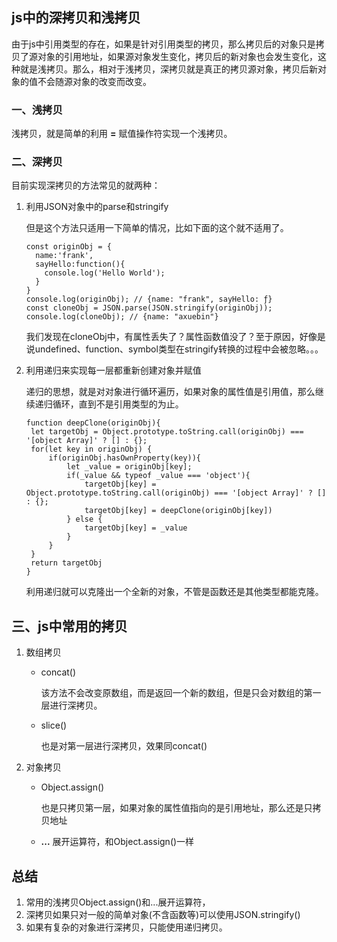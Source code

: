 ## js中的深拷贝和浅拷贝

由于js中引用类型的存在，如果是针对引用类型的拷贝，那么拷贝后的对象只是拷贝了源对象的引用地址，如果源对象发生变化，拷贝后的新对象也会发生变化，这种就是浅拷贝。那么，相对于浅拷贝，深拷贝就是真正的拷贝源对象，拷贝后新对象的值不会随源对象的改变而改变。

### 一、浅拷贝

浅拷贝，就是简单的利用 **=** 赋值操作符实现一个浅拷贝。

### 二、深拷贝

目前实现深拷贝的方法常见的就两种：

1. 利用JSON对象中的parse和stringify

   但是这个方法只适用一下简单的情况，比如下面的这个就不适用了。

   ```
   const originObj = {
     name:'frank',
     sayHello:function(){
       console.log('Hello World');
     }
   }
   console.log(originObj); // {name: "frank", sayHello: ƒ}
   const cloneObj = JSON.parse(JSON.stringify(originObj));
   console.log(cloneObj); // {name: "axuebin"}
   ```

   我们发现在cloneObj中，有属性丢失了？属性函数值没了？至于原因，好像是说undefined、function、symbol类型在stringify转换的过程中会被忽略。。。

2. 利用递归来实现每一层都重新创建对象并赋值

   递归的思想，就是对对象进行循环遍历，如果对象的属性值是引用值，那么继续递归循环，直到不是引用类型的为止。

   ```
   function deepClone(originObj){
   	let targetObj = Object.prototype.toString.call(originObj) === '[object Array]' ? [] : {};
   	for(let key in originObj) {
   		if(originObj.hasOwnProperty(key)){
   			let _value = originObj[key];
   			if(_value && typeof _value === 'object'){
   				targetObj[key] = Object.prototype.toString.call(originObj) === '[object Array]' ? [] : {};
   				targetObj[key] = deepClone(originObj[key])
   			} else {
   				targetObj[key] = _value
   			}
   		}
   	}
   	return targetObj
   }
   ```

   利用递归就可以克隆出一个全新的对象，不管是函数还是其他类型都能克隆。

## 三、js中常用的拷贝

1. 数组拷贝

   * concat()

     该方法不会改变原数组，而是返回一个新的数组，但是只会对数组的第一层进行深拷贝。

   * slice()

     也是对第一层进行深拷贝，效果同concat()

2. 对象拷贝

   * Object.assign()

     也是只拷贝第一层，如果对象的属性值指向的是引用地址，那么还是只拷贝地址

   * **...** 展开运算符，和Object.assign()一样



## 总结

1. 常用的浅拷贝Object.assign()和...展开运算符，
2. 深拷贝如果只对一般的简单对象(不含函数等)可以使用JSON.stringify()
3. 如果有复杂的对象进行深拷贝，只能使用递归拷贝。